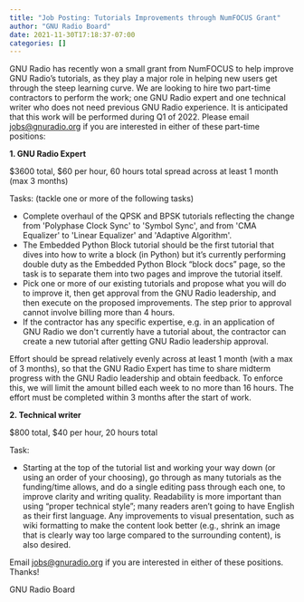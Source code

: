 ```yaml
---
title: "Job Posting: Tutorials Improvements through NumFOCUS Grant"
author: "GNU Radio Board"
date: 2021-11-30T17:18:37-07:00
categories: []
---
```

GNU Radio has recently won a small grant from NumFOCUS to help improve GNU Radio’s tutorials, as they play a major role in helping new users get through the steep learning curve.  We are looking to hire two part-time contractors to perform the work; one GNU Radio expert and one technical writer who does not need previous GNU Radio experience. It is anticipated that this work will be performed during Q1 of 2022. Please email jobs@gnuradio.org if you are interested in either of these part-time positions:

**1. GNU Radio Expert**

$3600 total, $60 per hour, 60 hours total spread across at least 1 month (max 3 months)

Tasks: (tackle one or more of the following tasks)
- Complete overhaul of the QPSK and BPSK tutorials reflecting the change from 'Polyphase Clock Sync' to 'Symbol Sync', and from 'CMA Equalizer' to 'Linear Equalizer' and 'Adaptive Algorithm'.
- The Embedded Python Block tutorial should be the first tutorial that dives into how to write a block (in Python) but it’s currently performing double duty as the Embedded Python Block “block docs” page, so the task is to separate them into two pages and improve the tutorial itself.
- Pick one or more of our existing tutorials and propose what you will do to improve it, then get approval from the GNU Radio leadership, and then execute on the proposed improvements.  The step prior to approval cannot involve billing more than 4 hours.
- If the contractor has any specific expertise, e.g. in an application of GNU Radio we don't currently have a tutorial about, the contractor can create a new tutorial after getting GNU Radio leadership approval.

Effort should be spread relatively evenly across at least 1 month (with a max of 3 months), so that the GNU Radio Expert has time to share midterm progress with the GNU Radio leadership and obtain feedback. To enforce this, we will limit the amount billed each week to no more than 16 hours. The effort must be completed within 3 months after the start of work.

**2. Technical writer**

$800 total, $40 per hour, 20 hours total

Task:
- Starting at the top of the tutorial list and working your way down (or using an order of your choosing), go through as many tutorials as the funding/time allows, and do a single editing pass through each one, to improve clarity and writing quality.  Readability is more important than using “proper technical style”; many readers aren’t going to have English as their first language. Any improvements to visual presentation, such as wiki formatting to make the content look better (e.g., shrink an image that is clearly way too large compared to the surrounding content), is also desired.

Email jobs@gnuradio.org if you are interested in either of these positions.  Thanks!

GNU Radio Board
